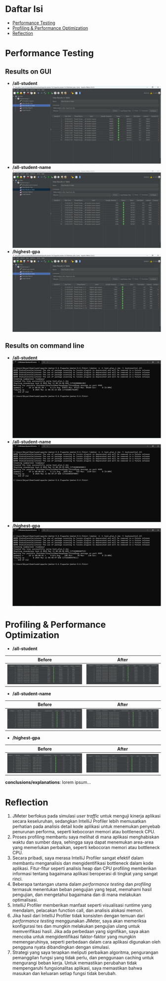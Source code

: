 # Daftar Isi
- [Performance Testing](#performance-testing)
- [Profiling & Performance Optimization](#profiling--performance-optimization)
- [Reflection](#reflection)

# Performance Testing
## Results on GUI
- **/all-student**
![plot](./images/all-student-results-on-gui.png)
- **/all-student-name**
![plot](./images/all-student-name-results-on-gui.png)
- **/highest-gpa**
![plot](./images/highest-gpa-results-on-gui.png)
## Results on command line
- **/all-student**
  ![plot](./images/all-student-results-on-cmd.png)
- **/all-student-name**
  ![plot](./images/all-student-name-results-on-cmd.png)
- **/highest-gpa**
  ![plot](./images/highest-gpa-results-on-cmd.png)
# Profiling & Performance Optimization
- **/all-student**

|                          Before                          |                            After                            |
|:--------------------------------------------------------:|:-----------------------------------------------------------:|
| ![plot](./images/cropped-all-student-results-on-gui.png) | ![plot](./images/refactored-all-student-results-on-gui.png) |

- **/all-student-name**

|                            Before                             |                              After                               |
|:-------------------------------------------------------------:|:----------------------------------------------------------------:|
| ![plot](./images/cropped-all-student-name-results-on-gui.png) | ![plot](./images/refactored-all-student-name-results-on-gui.png) |

- **/highest-gpa**

|                          Before                          |                            After                            |
|:--------------------------------------------------------:|:-----------------------------------------------------------:|
| ![plot](./images/cropped-highest-gpa-results-on-gui.png) | ![plot](./images/refactored-highest-gpa-results-on-gui.png) |

**conclusions/explanations**:
lorem ipsum...

# Reflection
1. JMeter berfokus pada simulasi _user traffic_ untuk menguji kinerja aplikasi secara keseluruhan, sedangkan IntelliJ Profiler lebih memusatkan perhatian pada analisis detail kode aplikasi untuk menemukan penyebab penurunan performa, seperti kebocoran memori atau bottleneck CPU.
2. Proses profiling membantu saya melihat di mana aplikasi menghabiskan waktu dan sumber daya, sehingga saya dapat menemukan area-area yang memerlukan perbaikan, seperti kebocoran memori atau bottleneck CPU.
3. Secara pribadi, saya merasa IntelliJ Profiler sangat efektif dalam membantu menganalisis dan mengidentifikasi bottleneck dalam kode aplikasi. Fitur-fitur seperti analisis heap dan CPU profiling memberikan informasi tentang bagaimana aplikasi beroperasi di tingkat yang sangat rinci.
4. Beberapa tantangan utama dalam _performance testing_ dan _profiling_ termasuk menentukan beban pengujian yang tepat, memahami hasil pengujian, dan mengetahui bagaimana dan di mana melakukan optimalisasi.
5. IntelliJ Profiler memberikan manfaat seperti visualisasi runtime yang mendalam, pelacakan function call, dan analisis alokasi memori.
6. Jika hasil dari IntelliJ Profiler tidak konsisten dengan temuan dari _performance testing_ menggunakan JMeter, saya akan memeriksa konfigurasi tes dan mungkin melakukan pengujian ulang untuk memverifikasi hasil. Jika ada perbedaan yang signifikan, saya akan mencoba untuk mengidentifikasi faktor-faktor yang mungkin memengaruhinya, seperti perbedaan dalam cara aplikasi digunakan oleh pengguna nyata dibandingkan dengan simulasi.
7. Strategi yang saya terapkan meliputi perbaikan algoritma, pengurangan pemanggilan fungsi yang tidak perlu, dan penggunaan caching untuk mengurangi beban kerja. Untuk memastikan perubahan tidak mempengaruhi fungsionalitas aplikasi, saya memastikan bahwa masukan dan keluaran setiap fungsi tidak berubah.
